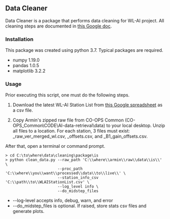 ## Data Cleaner

Data Cleaner is a package that performs data cleaning for WL-AI project. All cleaning steps are documented in [this Google doc](https://docs.google.com/document/d/1BfyIQE9GXPCRbBSkyurd3UeGqpGkAr1UYkMZzh5LBNk/edit?usp=sharing).

### Installation

This package was created using python 3.7. Typical packages are required.
* numpy 1.19.0
* pandas 1.0.5
* matplotlib 3.2.2

### Usage

Prior executing this script, one must do the following steps.

1. Download the latest WL-AI Station List from [this Google spreadsheet](https://docs.google.com/spreadsheets/d/1tLoaNPWNnHneWOZlpS38S7ldlkSs0wiCq_E6_39u_Qg/edit?usp=sharing) as a csv file. 

2. Copy Armin's zipped raw file from CO-OPS Common (CO-OPS_Common\CODE\AI-data-retrieval\data) to your local desktop. Unzip all files to a location. For each station, 3 files must exist: _raw_ver_merged_wl.csv, _offsets.csv, and _B1_gain_offsets.csv.

After that, open a terminal or command prompt. 

```
> cd C:\to\where\data\cleaning\package\is
> python clean_data.py --raw_path 'C:\\where\\armin\\raw\\data\\is\\' \
                       --proc_path 'C:\\where\\you\\want\\processed\\data\\to\\live\\' \
                       --station_info_csv 'C:\\path\\to\\WLAIStationList.csv' \
                       --log_level info \
                       --do_midstep_files 
```

* --log-level accepts info, debug, warn, and error
* --do_midstep_files is optional. If raised, store stats csv files and generate plots.